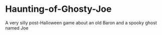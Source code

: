 # Haunting-of-Ghosty-Joe
A very silly post-Halloween game about an old Baron and a spooky ghost named Joe
